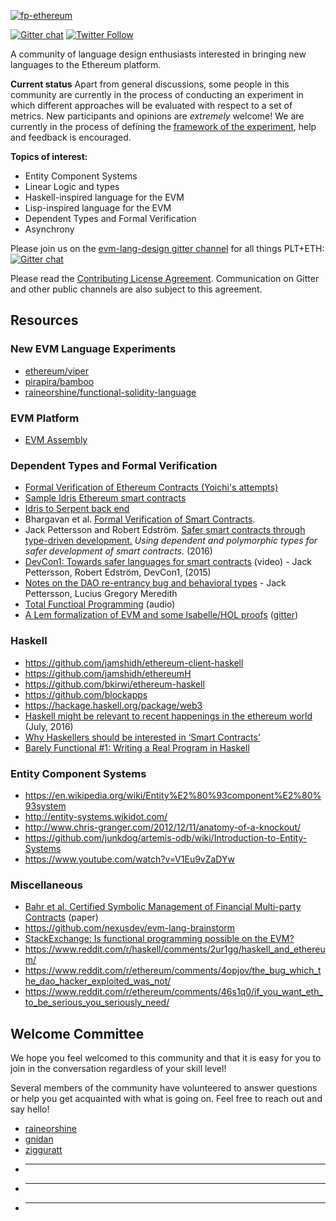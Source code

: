 [![fp-ethereum](https://avatars3.githubusercontent.com/u/25349835?v=3&s=200)]()

[![Gitter chat](https://badges.gitter.im/evm-lang-design/evm-lang-design.png)](https://gitter.im/evm-lang-design/Lobby)
[![Twitter Follow](https://img.shields.io/twitter/follow/fpethereum.svg?style=social&label=Follow)](https://twitter.com/fpethereum)

A community of language design enthusiasts interested in bringing new languages to the Ethereum platform.

**Current status**
Apart from general discussions, some people in this community are currently in the process of conducting an experiment in which different approaches will be evaluated with respect to a set of metrics. New participants and opinions are *extremely* welcome! We are currently in the process of defining the [framework of the experiment](https://docs.google.com/document/d/17RpYYLBPUtlrFlUARKSD_wU6iR1eFczXRWpfiOGYpBM/edit), help and feedback is encouraged.

**Topics of interest:**

- Entity Component Systems
- Linear Logic and types
- Haskell-inspired language for the EVM
- Lisp-inspired language for the EVM
- Dependent Types and Formal Verification
- Asynchrony

Please join us on the [evm-lang-design gitter channel](https://gitter.im/evm-lang-design/Lobby) for all things PLT+ETH: [![Gitter chat](https://badges.gitter.im/evm-lang-design/evm-lang-design.png)](https://gitter.im/evm-lang-design/Lobby)

Please read the [Contributing License Agreement](https://github.com/fp-ethereum/fp-ethereum/blob/master/CONTRIBUTING.md). Communication on Gitter and other public channels are also subject to this agreement.

## Resources

### New EVM Language Experiments
- [ethereum/viper](https://github.com/ethereum/viper)
- [pirapira/bamboo](https://github.com/pirapira/bamboo)
- [raineorshine/functional-solidity-language](https://github.com/raineorshine/functional-solidity-language)

### EVM Platform

- [EVM Assembly](https://solidity.readthedocs.io/en/develop/assembly.html)

### Dependent Types and Formal Verification

- [Formal Verification of Ethereum Contracts (Yoichi's attempts)](https://github.com/pirapira/ethereum-formal-verification-overview)
- [Sample Idris Ethereum smart contracts](https://github.com/vindaloo-thesis/examples)
- [Idris to Serpent back end](https://github.com/vindaloo-thesis/idris-se)
- Bhargavan et al. [Formal Verification of Smart Contracts](http://www.cs.umd.edu/~aseem/solidetherplas.pdf).
- Jack Pettersson and Robert Edström. [Safer smart contracts through type-driven
development.](http://publications.lib.chalmers.se/records/fulltext/234939/234939.pdf) *Using dependent and polymorphic types for safer development
of smart contracts.* (2016)
- [DevCon1: Towards safer languages for smart contracts](https://www.youtube.com/watch?v=H2uwUdzVD9I) (video) - Jack Pettersson, Robert Edström, DevCon1, (2015)
- [Notes on the DAO re-entrancy bug and behavioral types](https://docs.google.com/document/d/1sGlObhGhoEizBXC30Ww4h1KHKGkmcy4NiCKitIBqiUg/edit#heading=h.gm4egb3ql9ps) - Jack Pettersson, Lucius Gregory Meredith
- [Total Functioal Programming](https://oktahedron.diskordia.org/?podcast=oh002-total-functional-programming) (audio)
- [A Lem formalization of EVM and some Isabelle/HOL proofs](https://github.com/pirapira/eth-isabelle) ([gitter](https://gitter.im/ethereum/formal-methods))

### Haskell

- https://github.com/jamshidh/ethereum-client-haskell
- https://github.com/jamshidh/ethereumH
- https://github.com/bkirwi/ethereum-haskell
- https://github.com/blockapps
- https://hackage.haskell.org/package/web3
- [Haskell might be relevant to recent happenings in the ethereum world](https://www.youtube.com/watch?v=C8VI8QYoBSU) (July, 2016)
- [Why Haskellers should be interested in ‘Smart Contracts’](http://www.stephendiehl.com/posts/smart_contracts.html)
- [Barely Functional #1: Writing a Real Program in Haskell](http://ben.kirw.in/2014/06/24/barely-functional-1-rlp/)

### Entity Component Systems

- https://en.wikipedia.org/wiki/Entity%E2%80%93component%E2%80%93system
- http://entity-systems.wikidot.com/
- http://www.chris-granger.com/2012/12/11/anatomy-of-a-knockout/
- https://github.com/junkdog/artemis-odb/wiki/Introduction-to-Entity-Systems
- https://www.youtube.com/watch?v=V1Eu9vZaDYw

### Miscellaneous

- [Bahr et al. Certified Symbolic Management of Financial Multi-party Contracts](http://hiperfit.dk/pdf/icfp15-contracts-final.pdf) (paper)
- https://github.com/nexusdev/evm-lang-brainstorm
- [StackExchange: Is functional programming possible on the EVM?](http://ethereum.stackexchange.com/questions/3443/is-functional-programming-possible-on-the-evm)
- https://www.reddit.com/r/haskell/comments/2ur1gg/haskell_and_ethereum/
- https://www.reddit.com/r/ethereum/comments/4opjov/the_bug_which_the_dao_hacker_exploited_was_not/
- https://www.reddit.com/r/ethereum/comments/46s1q0/if_you_want_eth_to_be_serious_you_seriously_need/

## Welcome Committee

We hope you feel welcomed to this community and that it is easy for you to join in the conversation regardless of your skill level!

Several members of the community have volunteered to answer questions or help you get acquainted with what is going on. Feel free to reach out and say hello!

- [raineorshine](https://github.com/raineorshine)
- [gnidan](https://github.com/gnidan)
- [zigguratt](https://github.com/zigguratt)
- _________
- _________
- _________
